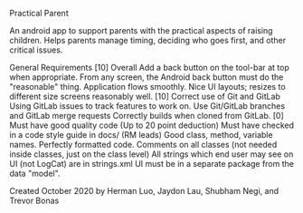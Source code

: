 Practical Parent

An android app to support parents with the practical aspects of raising children. Helps parents manage timing, deciding who goes first, and other critical issues.

General Requirements
[10] Overall Add a back button on the tool-bar at top when appropriate. From any screen, the Android back button must do the "reasonable" thing. Application flows smoothly. Nice UI layouts; resizes to different size screens reasonably well.
[10] Correct use of Git and GitLab Using GitLab issues to track features to work on. Use Git/GitLab branches and GitLab merge requests Correctly builds when cloned from GitLab.
[0] Must have good quality code (Up to 20 point deduction) Must have checked in a code style guide in docs/ (RM leads) Good class, method, variable names. Perfectly formatted code. Comments on all classes (not needed inside classes, just on the class level) All strings which end user may see on UI (not LogCat) are in strings.xml UI must be in a separate package from the data "model".

Created October 2020 by Herman Luo, Jaydon Lau, Shubham Negi, and Trevor Bonas